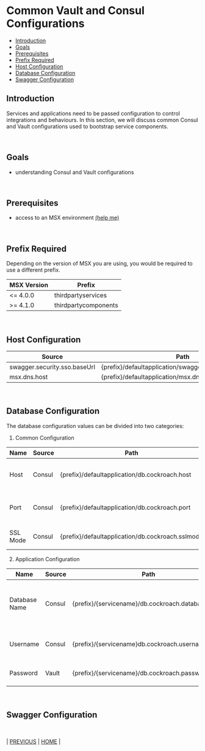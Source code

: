 # Common Vault and Consul Configurations

* [Introduction](#introduction)
* [Goals](#goals)
* [Prerequisites](#prerequisites)
* [Prefix Required](#prefix-required)
* [Host Configuration](#host-configuration)
* [Database Configuration](#database-configuration)
* [Swagger Configuration](#swagger-configuration)

## Introduction

Services and applications need to be passed configuration to control integrations and behaviours. In this section, we will discuss common Consul and Vault configurations used to bootstrap service components.

<br>

## Goals

* understanding Consul and Vault configurations

<br>

## Prerequisites

* access to an MSX environment [(help me)](../01-msx-developer-program-basics/02-getting-access-to-an-msx-environment.md)

<br>

## Prefix Required

Depending on the version of MSX you are using, you would be required to use a different prefix.

| MSX Version | Prefix               |
|-------------|----------------------|
| <= 4.0.0    | thirdpartyservices   |
| >= 4.1.0    | thirdpartycomponents |

<br>

## Host Configuration

| Source                        | Path                                                       | Example |
|-------------------------------|------------------------------------------------------------|---------|
| swagger.security.sso.baseUrl  | {prefix}/defaultapplication/swagger.security.sso.baseUrl   |         |
| msx.dns.host                  | {prefix}/defaultapplication/msx.dns.host                   |         |

<br>

## Database Configuration

The database configuration values can be divided into two categories:

1. Common Configuration

| Name    | Source | Path                                                       | Description                         |
|---------|--------|------------------------------------------------------------|-------------------------------------|
|Host     | Consul | {prefix}/defaultapplication/db.cockroach.host              | Get the hostname from Consul        |
|Port     | Consul | {prefix}/defaultapplication/db.cockroach.port              | Get the port number from Consul     |
|SSL Mode | Consul | {prefix}/defaultapplication/db.cockroach.sslmode           | Get the SSL Mode from Consul        |

2. Application Configuration

| Name             | Source | Path                                             | Description                                     |
|------------------|--------|--------------------------------------------------|-------------------------------------------------|
| Database Name    | Consul | {prefix}/{servicename}/db.cockroach.databaseName | Get the name of database to be read from Consul |
| Username         | Consul | {prefix}/{servicename}db.cockroach.username      | Get the username from Consul                    |
| Password         | Vault  | {prefix}/{servicename}/db.cockroach.password     | Get the password from Vault                     |

<br>

## Swagger Configuration

<br>

| [PREVIOUS](09-troubleshooting-services.md) | [HOME](../index.md#msx-component-manager) |
